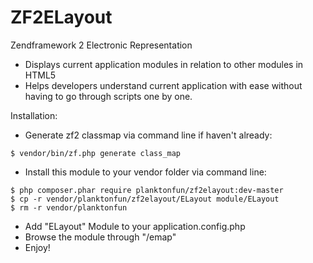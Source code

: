 ZF2ELayout
==========

Zendframework 2 Electronic Representation

- Displays current application modules in relation to other modules in HTML5
- Helps developers understand current application with ease 
  without having to go through scripts one by one.

Installation:
  - Generate zf2 classmap via command line if haven't already:
  
  ```  
  $ vendor/bin/zf.php generate class_map
  ```
  
  - Install this module to your vendor folder via command line:	
  
  ```
  $ php composer.phar require planktonfun/zf2elayout:dev-master
  $ cp -r vendor/planktonfun/zf2elayout/ELayout module/ELayout
  $ rm -r vendor/planktonfun
  ```
  
  - Add "ELayout" Module to your application.config.php
  - Browse the module through "/emap"
  - Enjoy!
